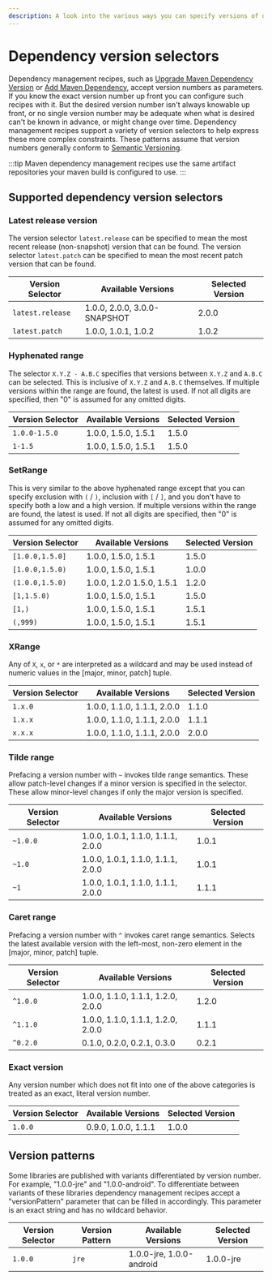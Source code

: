 ```yaml
---
description: A look into the various ways you can specify versions of dependencies.
---
```


# Dependency version selectors

Dependency management recipes, such as [Upgrade Maven Dependency Version](../recipes/maven/upgradedependencyversion.md) or [Add Maven Dependency](../recipes/maven/adddependency.md), accept version numbers as parameters. If you know the exact version number up front you can configure such recipes with it. But the desired version number isn't always knowable up front, or no single version number may be adequate when what is desired can't be known in advance, or might change over time. Dependency management recipes support a variety of version selectors to help express these more complex constraints. These patterns assume that version numbers generally conform to [Semantic Versioning](https://semver.org).

:::tip
Maven dependency management recipes use the same artifact repositories your maven build is configured to use.
:::

## Supported dependency version selectors

### Latest release version

The version selector `latest.release` can be specified to mean the most recent release (non-snapshot) version that can be found. The version selector `latest.patch` can be specified to mean the most recent patch version that can be found.

| Version Selector | Available Versions           | Selected Version |
| ---------------- | ---------------------------- | ---------------- |
| `latest.release` | 1.0.0, 2.0.0, 3.0.0-SNAPSHOT | 2.0.0            |
| `latest.patch`   | 1.0.0, 1.0.1, 1.0.2          | 1.0.2            |

### Hyphenated range

The selector `X.Y.Z - A.B.C` specifies that versions between `X.Y.Z` and `A.B.C` can be selected. This is inclusive of `X.Y.Z` and `A.B.C` themselves. If multiple versions within the range are found, the latest is used. If not all digits are specified, then "0" is assumed for any omitted digits.

| Version Selector | Available Versions  | Selected Version |
| ---------------- | ------------------- | ---------------- |
| `1.0.0-1.5.0`    | 1.0.0, 1.5.0, 1.5.1 | 1.5.0            |
| `1-1.5`          | 1.0.0, 1.5.0, 1.5.1 | 1.5.0            |

### SetRange

This is very similar to the above hyphenated range except that you can specify exclusion with `(` / `)`, inclusion with `[` / `]`, and you don't have to specify both a low and a high version. If multiple versions within the range are found, the latest is used. If not all digits are specified, then "0" is assumed for any omitted digits.

| Version Selector | Available Versions           | Selected Version |
| ---------------- | ---------------------------- | ---------------- |
| `[1.0.0,1.5.0]`  | 1.0.0, 1.5.0, 1.5.1          | 1.5.0            |
| `[1.0.0,1.5.0)`  | 1.0.0, 1.5.0, 1.5.1          | 1.0.0            |
| `(1.0.0,1.5.0)`  | 1.0.0, 1.2.0 1.5.0, 1.5.1    | 1.2.0            |
| `[1,1.5.0)`      | 1.0.0, 1.5.0, 1.5.1          | 1.5.0            |
| `[1,)`           | 1.0.0, 1.5.0, 1.5.1          | 1.5.1            |
| `(,999)`         | 1.0.0, 1.5.0, 1.5.1          | 1.5.1            |

### XRange

Any of `X`, `x`, or `*` are interpreted as a wildcard and may be used instead of numeric values in the [major, minor, patch] tuple.

| Version Selector | Available Versions         | Selected Version |
| ---------------- | -------------------------- | ---------------- |
| `1.x.0`          | 1.0.0, 1.1.0, 1.1.1, 2.0.0 | 1.1.0            |
| `1.x.x`          | 1.0.0, 1.1.0, 1.1.1, 2.0.0 | 1.1.1            |
| `x.x.x`          | 1.0.0, 1.1.0, 1.1.1, 2.0.0 | 2.0.0            |

### Tilde range

Prefacing a version number with `~` invokes tilde range semantics. These allow patch-level changes if a minor version is specified in the selector. These allow minor-level changes if only the major version is specified.

| Version Selector | Available Versions                | Selected Version |
| ---------------- | --------------------------------- | ---------------- |
| `~1.0.0`         | 1.0.0, 1.0.1, 1.1.0, 1.1.1, 2.0.0 | 1.0.1            |
| `~1.0`           | 1.0.0, 1.0.1, 1.1.0, 1.1.1, 2.0.0 | 1.0.1            |
| `~1`             | 1.0.0, 1.0.1, 1.1.0, 1.1.1, 2.0.0 | 1.1.1            |

### Caret range

Prefacing a version number with `^` invokes caret range semantics. Selects the latest available version with the left-most, non-zero element in the \[major, minor, patch] tuple.

| Version Selector | Available Versions                | Selected Version |
| ---------------- | --------------------------------- | ---------------- |
| `^1.0.0`         | 1.0.0, 1.1.0, 1.1.1, 1.2.0, 2.0.0 | 1.2.0            |
| `^1.1.0`         | 1.0.0, 1.1.0, 1.1.1, 1.2.0, 2.0.0 | 1.1.1            |
| `^0.2.0`         | 0.1.0, 0.2.0, 0.2.1, 0.3.0        | 0.2.1            |

### Exact version

Any version number which does not fit into one of the above categories is treated as an exact, literal version number.

| Version Selector | Available Versions  | Selected Version |
| ---------------- | ------------------- | ---------------- |
| `1.0.0`          | 0.9.0, 1.0.0, 1.1.1 | 1.0.0            |

## Version patterns

Some libraries are published with variants differentiated by version number. For example, "1.0.0-jre" and "1.0.0-android". To differentiate between variants of these libraries dependency management recipes accept a "versionPattern" parameter that can be filled in accordingly. This parameter is an exact string and has no wildcard behavior.

| Version Selector | Version Pattern | Available Versions       | Selected Version |
| ---------------- | --------------- | ------------------------ | ---------------- |
| `1.0.0`          | `jre`           | 1.0.0-jre, 1.0.0-android | 1.0.0-jre        |
